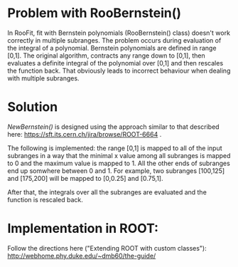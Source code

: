 # Problem with RooBernstein()
In RooFit, fit with Bernstein polynomials (RooBernstein() class) doesn't work correctly in multiple subranges.
The problem occurs during evaluation of the integral of a polynomial. Bernstein polynomials are defined in range [0,1]. The original algorithm, contracts any range down to [0,1], then evaluates a definite integral of the polynomial over [0,1] and then rescales the function back. That obviously leads to incorrect behaviour when dealing with multiple subranges.

# Solution
*NewBernstein()* is designed using the approach similar to that described here: https://sft.its.cern.ch/jira/browse/ROOT-6664 .

The following is implemented: the range [0,1] is mapped to all of the input subranges in a way that the minimal x value among all subranges is mapped to 0 and the maximum value is mapped to 1. All the other ends of subranges end up somwhere between 0 and 1. For example, two subranges [100,125] and [175,200] will be mapped to [0,0.25] and [0.75,1].

After that, the integrals over all the subranges are evaluated and the function is rescaled back.


# Implementation in ROOT:

Follow the directions here ("Extending ROOT with custom classes"): 
http://webhome.phy.duke.edu/~dmb60/the-guide/
